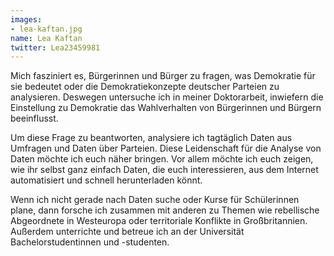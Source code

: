 ```yaml
---
images:
- lea-kaftan.jpg
name: Lea Kaftan
twitter: Lea23459981
---
```


Mich fasziniert es, Bürgerinnen und Bürger zu fragen, was Demokratie für sie bedeutet oder die Demokratiekonzepte deutscher Parteien zu analysieren. Deswegen untersuche ich in meiner Doktorarbeit, inwiefern die Einstellung zu Demokratie das Wahlverhalten von Bürgerinnen und Bürgern beeinflusst.

Um diese Frage zu beantworten, analysiere ich tagtäglich Daten aus Umfragen und Daten über Parteien. Diese Leidenschaft für die Analyse von Daten möchte ich euch näher bringen. Vor allem möchte ich euch zeigen, wie ihr selbst ganz einfach Daten, die euch interessieren, aus dem Internet automatisiert und schnell herunterladen könnt.

Wenn ich nicht gerade nach Daten suche oder Kurse für Schülerinnen plane, dann forsche ich zusammen mit anderen zu Themen wie rebellische Abgeordnete in Westeuropa oder territoriale Konflikte in Großbritannien. Außerdem unterrichte und betreue ich an der Universität Bachelorstudentinnen und -studenten.